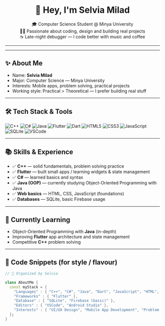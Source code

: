 <div align="center">

<!-- Banner GIF (replace URL if you upload your own gif to the repo) -->

# 💜 Hey, I'm Selvia Milad
🎓 Computer Science Student @ Minya University  
👩‍💻 Passionate about coding, design and building real projects  
☕ Late-night debugger — I code better with music and coffee

</div>

---

---

## ✨ About Me
- Name: **Selvia Milad**  
- Major: Computer Science — Minya University  
- Interests: Mobile apps, problem solving, practical projects  
- Working style: Practical > Theoretical — I prefer building real stuff

---

## 🛠️ Tech Stack & Tools

<!-- Lavender / Purple themed badges -->
![C++](https://img.shields.io/badge/C%2B%2B-6C3483?style=flat&logo=c%2B%2B&logoColor=white)
![C#](https://img.shields.io/badge/C%23-8E44AD?style=flat&logo=c-sharp&logoColor=white)
![Java](https://img.shields.io/badge/Java-A569BD?style=flat&logo=java&logoColor=white)
![Flutter](https://img.shields.io/badge/Flutter-7D3C98?style=flat&logo=flutter&logoColor=white)
![Dart](https://img.shields.io/badge/Dart-BE90D4?style=flat&logo=dart&logoColor=white)
![HTML5](https://img.shields.io/badge/HTML5-E6B0AA?style=flat&logo=html5&logoColor=white)
![CSS3](https://img.shields.io/badge/CSS3-D7BDE2?style=flat&logo=css3&logoColor=white)
![JavaScript](https://img.shields.io/badge/JavaScript-F5EEF8?style=flat&logo=javascript&logoColor=%235B2C6F)
![SQLite](https://img.shields.io/badge/SQLite-884EA0?style=flat&logo=sqlite&logoColor=white)
![VSCode](https://img.shields.io/badge/VS_Code-9B59B6?style=flat&logo=visual%20studio%20code&logoColor=white)


---

## 📚 Skills & Experience
- ✅ **C++** — solid fundamentals, problem solving practice  
- ✅ **Flutter** — built small apps / learning widgets & state management  
- ✅ **C#** — learned basics and syntax  
- ✅ **Java (OOP)** — currently studying Object-Oriented Programming with Java  
- ✅ **Web basics** — HTML, CSS, JavaScript (foundations)  
- ✅ **Databases** — SQLite, basic Firebase usage

---

## 🌱 Currently Learning
- Object-Oriented Programming with **Java** (in-depth)  
- Improving **Flutter** app architecture and state management  
- Competitive **C++** problem solving

---

## 🧾 Code Snippets (for style / flavour)

```dart
// 💜 Organized by Selvia

class AboutMe { 
  const myStack = {  
    "Languages" : { "C++", "C#", "Java", "Dart", "JavaScript", "HTML", "CSS" },
    "Frameworks" : { "Flutter" },
    "Database" : { "SQLite", "Firebase (basic)" },
    "Editors" : { "VSCode", "Android Studio" },
    "Interests" : { "UI/UX Design", "Mobile App Development", "Problem Solving" }
  };
}
